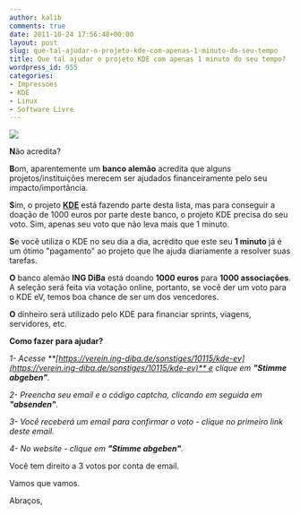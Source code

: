 ```yaml
---
author: kalib
comments: true
date: 2011-10-24 17:56:48+00:00
layout: post
slug: que-tal-ajudar-o-projeto-kde-com-apenas-1-minuto-do-seu-tempo
title: Que tal ajudar o projeto KDE com apenas 1 minuto do seu tempo?
wordpress_id: 955
categories:
- Impressoes
- KDE
- Linux
- Software Livre
---
```


![](https://images4.wikia.nocookie.net/__cb20061120200014/uncyclopedia/images/9/98/Konqi-official-logo-aboutkde-150x250.png)


**N**ão acredita?

**B**om, aparentemente um **banco alemão** acredita que alguns projetos/instituições merecem ser ajudados financeiramente pelo seu impacto/importância.

**S**im, o projeto **[KDE](https://kde.org)** está fazendo parte desta lista, mas para conseguir a doação de 1000 euros por parte deste banco, o projeto KDE precisa do seu voto. Sim, apenas seu voto que não leva mais que 1 minuto.

**S**e você utiliza o KDE no seu dia a dia, acredito que este seu **1 minuto** já é um ótimo "pagamento" ao projeto que lhe ajuda diariamente a resolver suas tarefas.

**O** banco alemão **ING DiBa** está doando **1000 euros** para **1000 associações**. A seleção será feita via votação online, portanto, se você der um voto para o KDE eV, temos boa chance de ser um dos vencedores.

**O** dinheiro será utilizado pelo KDE para financiar sprints, viagens, servidores, etc.

**Como fazer para ajudar?**

_1- Acesse **[https://verein.ing-diba.de/sonstiges/10115/kde-ev](https://verein.ing-diba.de/sonstiges/10115/kde-ev)** e clique em **"Stimme abgeben"**._

_2- Preencha seu email e o código captcha, clicando em seguida em **"absenden"**._

_3- Você receberá um email para confirmar o voto - clique no primeiro link deste email._

_4- No website - clique em **"Stimme abgeben"**._

Você tem direito a 3 votos por conta de email.

Vamos que vamos.

Abraços,
